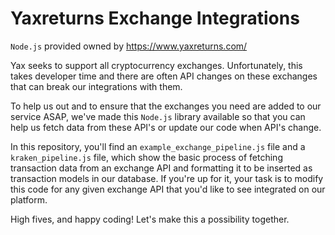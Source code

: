 # Yaxreturns Exchange Integrations

``Node.js`` provided owned by https://www.yaxreturns.com/

Yax seeks to support all cryptocurrency exchanges. Unfortunately, this takes developer time and there are often API changes on these exchanges that can break our integrations with them. 

To help us out and to ensure that the exchanges you need are added to our service ASAP, we've made this ``Node.js`` library available so that you can help us fetch data from these API's or update our code when API's change.

In this repository, you'll find an ``example_exchange_pipeline.js`` file and a ``kraken_pipeline.js`` file, which show the basic process of fetching transaction data from an exchange API and formatting it to be inserted as transaction models in our database. If you're up for it, your task is to modify this code for any given exchange API that you'd like to see integrated on our platform.

High fives, and happy coding! Let's make this a possibility together.
